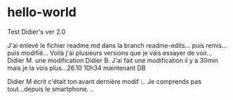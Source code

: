 # hello-world

Test Didier's ver 2.0

J'ai enlevé le fichier readme.md dans la branch readme-edits... puis remis... puis modifié...
Voilà j'ai plusieurs versions que je vais essayer de voir... 
Didier M. 
une modification Didier B.
J'ai fait une modification il y a 30min mais je la vois plus...26.10 10h34 maintenant DB


Didier M écrit c'était ton avant dernière modif :.. Je comprends pas tout...depuis le smartphone. ..
